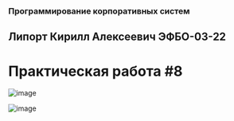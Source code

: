 ### Программирование корпоративных систем
## Липорт Кирилл Алексеевич ЭФБО-03-22
# Практическая работа #8
![image](https://github.com/user-attachments/assets/81403af7-17f7-4c2b-a7b9-aa6d2b2bf050)

![image](https://github.com/user-attachments/assets/de196452-5a9d-4a15-bdfc-dbbe33c210a2)
